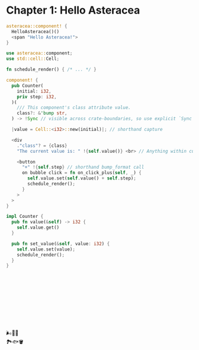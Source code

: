# Chapter 1: Hello Asteracea

```rust asteracea=HelloAsteracea
asteracea::component! {
  HelloAsteracea()()
  <span "Hello Asteracea!">
}
```

```rust asteracea=Counter asteracea::new=.initial(0).step(1) asteracea::render=.class("counter-class")
use asteracea::component;
use std::cell::Cell;

fn schedule_render() { /* ... */ }

component! {
  pub Counter(
    initial: i32,
    priv step: i32,
  )(
    /// This component's class attribute value.
    class?: &'bump str,
  ) -> !Sync // visible across crate-boundaries, so use explicit `Sync`ness

  |value = Cell::<i32>::new(initial)|; // shorthand capture

  <div
    ."class"? = {class}
    "The current value is: " !{self.value()} <br> // Anything within curlies is plain Rust.

    <button
      "+" !{self.step} // shorthand bump_format call
      on bubble click = fn on_click_plus(self, _) {
        self.value.set(self.value() + self.step);
        schedule_render();
      }
    >
  >
}

impl Counter {
  pub fn value(&self) -> i32 {
    self.value.get()
  }

  pub fn set_value(&self, value: i32) {
    self.value.set(value);
    schedule_render();
  }
}
```

<!-- markdownlint-disable no-inline-html -->
<div class="subtlish">
<style>
.subtlish {
  height: 0px;
}
</style>
<br><br><br><br><br><br><br><br>

🌬️🍃🌄  
🏞️🐟🪣
</div>
<!-- markdownlint-enable no-inline-html -->
